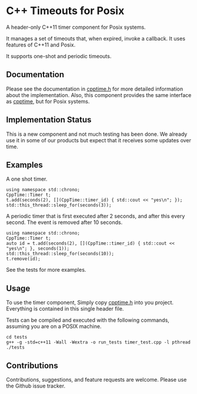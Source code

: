 C++ Timeouts for Posix
======================

A header-only C++11 timer component for Posix systems.

It manages a set of timeouts that, when expired, invoke a callback. It uses
features of C++11 and Posix.

It supports one-shot and periodic timeouts.

Documentation
-------------

Please see the documentation in [cpptime.h](./cpptime.h) for more detailed information about
the implementation. Also, this component provides the same interface as
[cpptime](https://github.com/eglimi/cpptime), but for Posix systems.

Implementation Status
---------------------

This is a new component and not much testing has been done. We already use it
in some of our products but expect that it receives some updates over time.

Examples
--------

A one shot timer.

~~~
using namespace std::chrono;
CppTime::Timer t;
t.add(seconds(2), [](CppTime::timer_id) { std::cout << "yes\n"; });
std::this_thread::sleep_for(seconds(3));
~~~

A periodic timer that is first executed after 2 seconds, and after this every
second. The event is removed after 10 seconds.

~~~
using namespace std::chrono;
CppTime::Timer t;
auto id = t.add(seconds(2), [](CppTime::timer_id) { std::cout << "yes\n"; }, seconds(1));
std::this_thread::sleep_for(seconds(10));
t.remove(id);
~~~

See the tests for more examples.

Usage
-----

To use the timer component, Simply copy [cpptime.h](./cpptime.h) into you
project. Everything is contained in this single header file.

Tests can be compiled and executed with the following commands, assuming you
are on a POSIX machine.

~~~
cd tests
g++ -g -std=c++11 -Wall -Wextra -o run_tests timer_test.cpp -l pthread
./tests
~~~

Contributions
-------------

Contributions, suggestions, and feature requests are welcome. Please use the
Github issue tracker.
